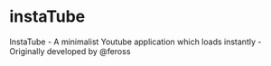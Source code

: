 # instaTube
InstaTube - A minimalist Youtube application which loads instantly - Originally developed by @feross 
